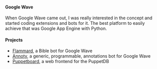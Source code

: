 #### Google Wave

When Google Wave came out, I was really interested in the concept and started coding extensions and bots for it. The best platform to easily achieve that was Google App Engine with Python.

#### Projects

* [Flammard](https://launchpad.net/wavebiblebot), a Bible bot for Google Wave
* [Annoty](https://launchpad.net/annoty), a generic, programmable, annotations bot for Google Wave
* [Puppetboard](https://github.com/voxpupuli/puppetboard), a web frontend for the PuppetDB
